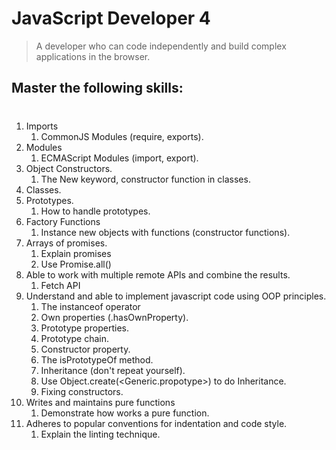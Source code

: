 # JavaScript Developer 4
> A developer who can code independently and build complex applications in the browser.

## Master the following skills:
# 

1. Imports
    1. CommonJS Modules (require, exports).
2. Modules
    1. ECMAScript Modules (import, export).
3. Object Constructors.
    1. The New keyword, constructor function in classes.
4. Classes.
5. Prototypes.
    1. How to handle prototypes.
6. Factory Functions
    1. Instance new objects with functions (constructor functions).
7. Arrays of promises.
    1. Explain promises
    2. Use Promise.all()
8. Able to work with multiple remote APIs and combine the results.
    1. Fetch API
9. Understand and able to implement javascript code using OOP principles.
    1. The instanceof operator
    2. Own properties (.hasOwnProperty).
    3. Prototype properties.
    4. Prototype chain.
    5. Constructor property.
    6. The isPrototypeOf method.
    7. Inheritance (don't repeat yourself).
    8. Use Object.create(<Generic.propotype>) to do Inheritance.
    9. Fixing constructors.
10. Writes and maintains pure functions
    1. Demonstrate how works a pure function.
11. Adheres to popular conventions for indentation and code style.
    1. Explain the linting technique.